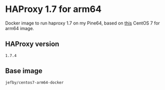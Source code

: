 # HAProxy 1.7 for arm64

Docker image to run haproxy 1.7 on my Pine64, based on [this](https://github.com/jefby/centos7-arm64-docker/) CentOS 7 for arm64 image. 

## HAProxy version

`1.7.4`

## Base image

`jefby/centos7-arm64-docker`
